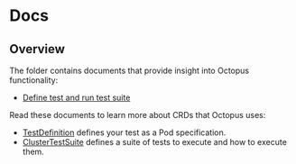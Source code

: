 # Docs

## Overview

The folder contains documents that provide insight into Octopus functionality:

<!-- Update the list each time you modify the document structure in this folder. -->

- [Define test and run test suite](tutorial.md) 

Read these documents to learn more about CRDs that Octopus uses:

- [TestDefinition](crd-test-definition.md) defines your test as a Pod specification.
- [ClusterTestSuite](crd-cluster-test-suite.md) defines a suite of tests to execute and how to execute them.
